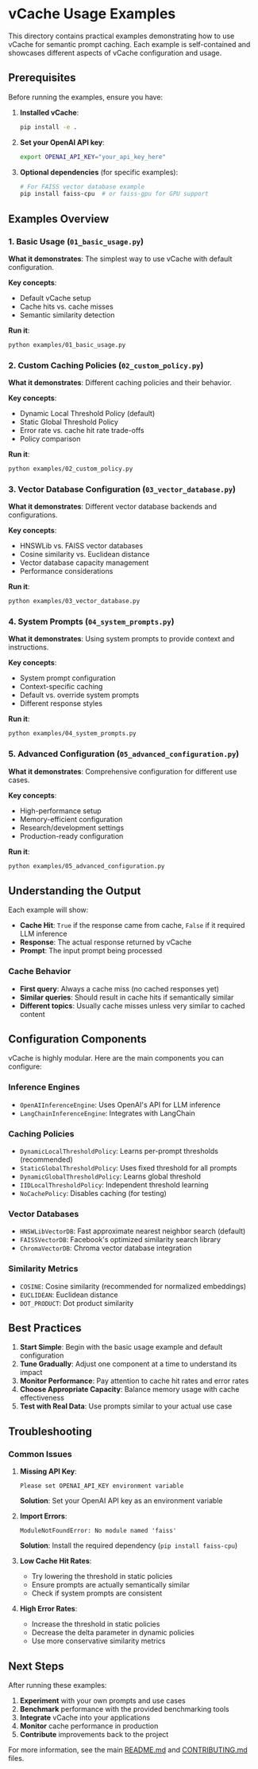 # vCache Usage Examples

This directory contains practical examples demonstrating how to use vCache for semantic prompt caching. Each example is self-contained and showcases different aspects of vCache configuration and usage.

## Prerequisites

Before running the examples, ensure you have:

1. **Installed vCache**:
   ```bash
   pip install -e .
   ```

2. **Set your OpenAI API key**:
   ```bash
   export OPENAI_API_KEY="your_api_key_here"
   ```

3. **Optional dependencies** (for specific examples):
   ```bash
   # For FAISS vector database example
   pip install faiss-cpu  # or faiss-gpu for GPU support
   ```

## Examples Overview

### 1. Basic Usage (`01_basic_usage.py`)
**What it demonstrates**: The simplest way to use vCache with default configuration.

**Key concepts**:
- Default vCache setup
- Cache hits vs. cache misses
- Semantic similarity detection

**Run it**:
```bash
python examples/01_basic_usage.py
```

### 2. Custom Caching Policies (`02_custom_policy.py`)
**What it demonstrates**: Different caching policies and their behavior.

**Key concepts**:
- Dynamic Local Threshold Policy (default)
- Static Global Threshold Policy
- Error rate vs. cache hit rate trade-offs
- Policy comparison

**Run it**:
```bash
python examples/02_custom_policy.py
```

### 3. Vector Database Configuration (`03_vector_database.py`)
**What it demonstrates**: Different vector database backends and configurations.

**Key concepts**:
- HNSWLib vs. FAISS vector databases
- Cosine similarity vs. Euclidean distance
- Vector database capacity management
- Performance considerations

**Run it**:
```bash
python examples/03_vector_database.py
```

### 4. System Prompts (`04_system_prompts.py`)
**What it demonstrates**: Using system prompts to provide context and instructions.

**Key concepts**:
- System prompt configuration
- Context-specific caching
- Default vs. override system prompts
- Different response styles

**Run it**:
```bash
python examples/04_system_prompts.py
```

### 5. Advanced Configuration (`05_advanced_configuration.py`)
**What it demonstrates**: Comprehensive configuration for different use cases.

**Key concepts**:
- High-performance setup
- Memory-efficient configuration
- Research/development settings
- Production-ready configuration

**Run it**:
```bash
python examples/05_advanced_configuration.py
```

## Understanding the Output

Each example will show:
- **Cache Hit**: `True` if the response came from cache, `False` if it required LLM inference
- **Response**: The actual response returned by vCache
- **Prompt**: The input prompt being processed

### Cache Behavior
- **First query**: Always a cache miss (no cached responses yet)
- **Similar queries**: Should result in cache hits if semantically similar
- **Different topics**: Usually cache misses unless very similar to cached content

## Configuration Components

vCache is highly modular. Here are the main components you can configure:

### Inference Engines
- `OpenAIInferenceEngine`: Uses OpenAI's API for LLM inference
- `LangChainInferenceEngine`: Integrates with LangChain

### Caching Policies
- `DynamicLocalThresholdPolicy`: Learns per-prompt thresholds (recommended)
- `StaticGlobalThresholdPolicy`: Uses fixed threshold for all prompts
- `DynamicGlobalThresholdPolicy`: Learns global threshold
- `IIDLocalThresholdPolicy`: Independent threshold learning
- `NoCachePolicy`: Disables caching (for testing)

### Vector Databases
- `HNSWLibVectorDB`: Fast approximate nearest neighbor search (default)
- `FAISSVectorDB`: Facebook's optimized similarity search library
- `ChromaVectorDB`: Chroma vector database integration

### Similarity Metrics
- `COSINE`: Cosine similarity (recommended for normalized embeddings)
- `EUCLIDEAN`: Euclidean distance
- `DOT_PRODUCT`: Dot product similarity

## Best Practices

1. **Start Simple**: Begin with the basic usage example and default configuration
2. **Tune Gradually**: Adjust one component at a time to understand its impact
3. **Monitor Performance**: Pay attention to cache hit rates and error rates
4. **Choose Appropriate Capacity**: Balance memory usage with cache effectiveness
5. **Test with Real Data**: Use prompts similar to your actual use case

## Troubleshooting

### Common Issues

1. **Missing API Key**:
   ```
   Please set OPENAI_API_KEY environment variable
   ```
   **Solution**: Set your OpenAI API key as an environment variable

2. **Import Errors**:
   ```
   ModuleNotFoundError: No module named 'faiss'
   ```
   **Solution**: Install the required dependency (`pip install faiss-cpu`)

3. **Low Cache Hit Rates**:
   - Try lowering the threshold in static policies
   - Ensure prompts are actually semantically similar
   - Check if system prompts are consistent

4. **High Error Rates**:
   - Increase the threshold in static policies
   - Decrease the delta parameter in dynamic policies
   - Use more conservative similarity metrics

## Next Steps

After running these examples:

1. **Experiment** with your own prompts and use cases
2. **Benchmark** performance with the provided benchmarking tools
3. **Integrate** vCache into your applications
4. **Monitor** cache performance in production
5. **Contribute** improvements back to the project

For more information, see the main [README.md](../README.md) and [CONTRIBUTING.md](../CONTRIBUTING.md) files.